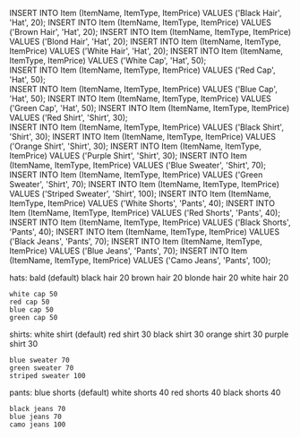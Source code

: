 INSERT INTO Item (ItemName, ItemType, ItemPrice) VALUES ('Black Hair', 'Hat', 20);
INSERT INTO Item (ItemName, ItemType, ItemPrice) VALUES ('Brown Hair', 'Hat', 20); 
INSERT INTO Item (ItemName, ItemType, ItemPrice) VALUES ('Blond Hair', 'Hat', 20); 
INSERT INTO Item (ItemName, ItemType, ItemPrice) VALUES ('White Hair', 'Hat', 20); 
INSERT INTO Item (ItemName, ItemType, ItemPrice) VALUES ('White Cap', 'Hat', 50);  
INSERT INTO Item (ItemName, ItemType, ItemPrice) VALUES ('Red Cap', 'Hat', 50);     
INSERT INTO Item (ItemName, ItemType, ItemPrice) VALUES ('Blue Cap', 'Hat', 50); 
INSERT INTO Item (ItemName, ItemType, ItemPrice) VALUES ('Green Cap', 'Hat', 50); 
INSERT INTO Item (ItemName, ItemType, ItemPrice) VALUES ('Red Shirt', 'Shirt', 30);   
INSERT INTO Item (ItemName, ItemType, ItemPrice) VALUES ('Black Shirt', 'Shirt', 30);
INSERT INTO Item (ItemName, ItemType, ItemPrice) VALUES ('Orange Shirt', 'Shirt', 30);
INSERT INTO Item (ItemName, ItemType, ItemPrice) VALUES ('Purple Shirt', 'Shirt', 30);
INSERT INTO Item (ItemName, ItemType, ItemPrice) VALUES ('Blue Sweater', 'Shirt', 70);
INSERT INTO Item (ItemName, ItemType, ItemPrice) VALUES ('Green Sweater', 'Shirt', 70);
INSERT INTO Item (ItemName, ItemType, ItemPrice) VALUES ('Striped Sweater', 'Shirt', 100);
INSERT INTO Item (ItemName, ItemType, ItemPrice) VALUES ('White Shorts', 'Pants', 40);
INSERT INTO Item (ItemName, ItemType, ItemPrice) VALUES ('Red Shorts', 'Pants', 40);
INSERT INTO Item (ItemName, ItemType, ItemPrice) VALUES ('Black Shorts', 'Pants', 40);
INSERT INTO Item (ItemName, ItemType, ItemPrice) VALUES ('Black Jeans', 'Pants', 70);
INSERT INTO Item (ItemName, ItemType, ItemPrice) VALUES ('Blue Jeans', 'Pants', 70);
INSERT INTO Item (ItemName, ItemType, ItemPrice) VALUES ('Camo Jeans', 'Pants', 100);

hats:
    bald (default)
    black hair 20
    brown hair 20
    blonde hair 20
    white hair 20

    white cap 50
    red cap 50
    blue cap 50
    green cap 50

shirts:
    white shirt (default)
    red shirt 30
    black shirt 30
    orange shirt 30
    purple shirt 30

    blue sweater 70
    green sweater 70
    striped sweater 100

pants:
    blue shorts (default)
    white shorts 40
    red shorts 40
    black shorts 40

    black jeans 70
    blue jeans 70
    camo jeans 100
